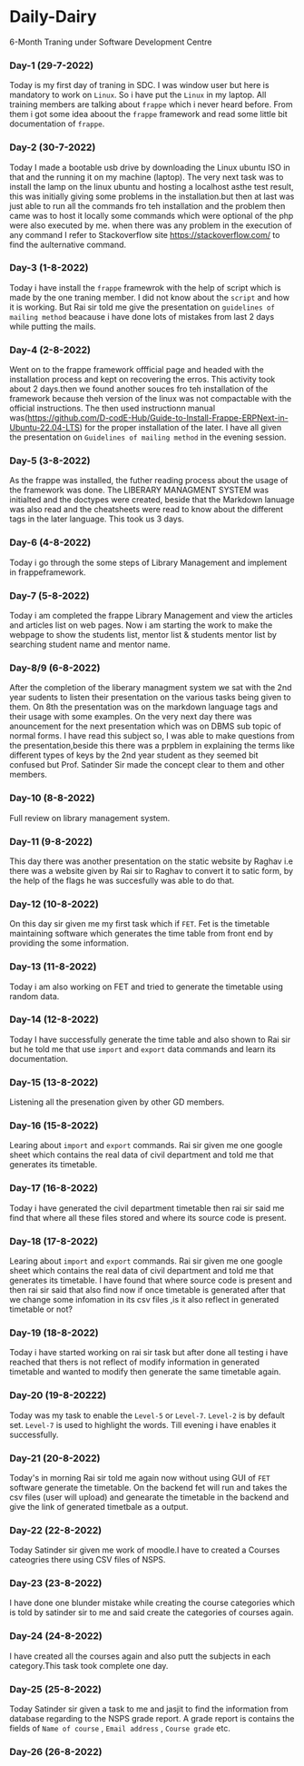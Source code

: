 # Daily-Dairy

6-Month Traning under Software Development Centre

### Day-1 (29-7-2022)
Today is my first day of traning in SDC. I was window user but here is mandatory to work on `Linux`. So i have put the `Linux` in my laptop. All training members are talking about `frappe` which i never heard before. From them i got some idea aboout the `frappe` framework and read some little bit documentation of `frappe`.

### Day-2 (30-7-2022)
Today I made a bootable usb drive by downloading the Linux ubuntu ISO in that and the running it on my machine (laptop).
The very next task was to install the lamp on the linux ubuntu and hosting a localhost asthe test result, this was initially giving some problems in the installation.but then at last was just able to run all the commands fro teh installation and the problem then came was to host it locally some commands which were optional of the php were also executed by me.
when there was any problem in the execution of any command I refer to Stackoverflow site https://stackoverflow.com/ to find the aulternative command.

### Day-3 (1-8-2022)
Today i have install the `frappe` framewrok with the help of script which is made by the one traning member. I did not know about the `script` and how it is working. But Rai sir told me give the presentation on `guidelines of mailing method` beacause i have done lots of mistakes from last 2 days while putting the mails.

### Day-4 (2-8-2022)
Went on to the frappe framework offficial page and headed with the installation process and kept on recovering the erros.
This activity took about 2 days.then we found another souces fro teh installation of the framework because theh version of the linux was not compactable with the official instructions.
The then used instructionn manual was(https://github.com/D-codE-Hub/Guide-to-Install-Frappe-ERPNext-in-Ubuntu-22.04-LTS) for the proper installation of the later.
I have all given the presentation on `Guidelines of mailing method` in the evening session.

### Day-5 (3-8-2022)
As the frappe was installed, the futher reading process about the usage of the framework was done.
The LIBERARY MANAGMENT SYSTEM was initialted and the doctypes were created, beside that the Markdown lanuage was also read and the cheatsheets were read to know about the different tags in the later language.
This took us 3 days.

### Day-6 (4-8-2022)
Today i go through the some steps of Library Management and implement in frappeframework.

### Day-7 (5-8-2022)
Today i am completed the frappe Library Management and view the articles and articles list on web pages.
Now i am starting the work to make the webpage to show the students list, mentor list & students mentor list by searching student name and mentor name.

### Day-8/9 (6-8-2022)
After the completion of the liberary managment system we sat with the 2nd year sudents to listen their presentation on the various tasks being given to them. On 8th the presentation was on the markdown language tags and their usage with some examples. On the very next day there was anouncement for the next presentation which was on DBMS sub topic of normal forms. I have read this subject so, I was able to make questions from the presentation,beside this there was a prpblem in explaining the terms like different types of keys by the 2nd year student as they seemed bit confused but Prof. Satinder Sir made the concept clear to them and other members.

### Day-10 (8-8-2022)
Full review on library management system.

### Day-11 (9-8-2022)
This day there was another presentation on the static website by Raghav i.e there was a website given by Rai sir to Raghav to convert it to satic form, by the help of the flags he was succesfully was able to do that.

### Day-12 (10-8-2022)
On this day sir given me my first task which if `FET`. Fet is the timetable maintaining software which generates the time table from front end by providing the some information. 

### Day-13 (11-8-2022)
Today i am also working on FET and tried to generate the timetable using random data.

### Day-14 (12-8-2022)
Today I have successfully generate the time table and also shown to Rai sir but he told me that use `import` and `export` data commands and learn its documentation.

### Day-15 (13-8-2022)
Listening all the presenation given by other GD members.

### Day-16 (15-8-2022)
Learing about `import` and `export` commands. Rai sir given me one google sheet which contains the real data of civil department and told me that generates its timetable.

### Day-17 (16-8-2022)
Today i have generated the civil department timetable then rai sir said me find that where all these files stored and where its source code is present.

### Day-18 (17-8-2022)
Learing about `import` and `export` commands. Rai sir given me one google sheet which contains the real data of civil department and told me that generates its timetable.
I have found that where source code is present and then rai sir said that also find now if once timetable is generated  after that we change some infomation in its csv files ,is it also reflect in generated timetable or not?
 
### Day-19 (18-8-2022)
Today i have started working on rai sir task but after done all testing i have reached that thers is not reflect of modify information in generated timetable and wanted to modify then generate the same timetable again.

### Day-20 (19-8-20222)
Today was my task to enable the `Level-5` or `Level-7`. `Level-2` is by default set. 
`Level-7` is used to highlight the words. Till evening i have enables it successfully.

### Day-21 (20-8-2022)
Today's in morning Rai sir told me again now without using GUI of `FET` software generate the timetable. On the backend fet will run and takes the csv files (user will upload) and genearate the timetable in the backend and give the link of generated timetbale as a output.

### Day-22 (22-8-2022)
Today Satinder sir given me work of moodle.I have to created a Courses cateogries there using CSV files of NSPS.

### Day-23 (23-8-2022)
I have done one blunder mistake while creating the course categories which is told by satinder sir to me and said create the categories of courses again.

### Day-24 (24-8-2022)
I have created all the courses again and also putt the subjects in each category.This task took complete one day.

### Day-25 (25-8-2022)
Today Satinder sir given a task to me and jasjit to find the information from database regarding to the NSPS grade report. A grade report is contains the fields of `Name of course` , `Email address` , `Course grade` etc.

### Day-26 (26-8-2022)















